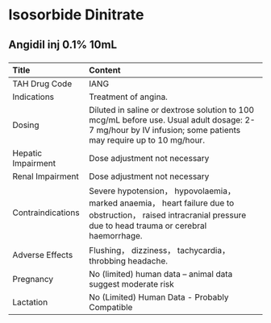 # Isosorbide Dinitrate

## Angidil inj 0.1% 10mL

##### 

| Title              | Content                                                                                                                                                          |
|:-------------------|:-----------------------------------------------------------------------------------------------------------------------------------------------------------------|
| TAH Drug Code      | IANG                                                                                                                                                             |
| Indications        | Treatment of angina.                                                                                                                                             |
| Dosing             | Diluted in saline or dextrose solution to 100 mcg/mL before use. Usual adult dosage: 2-7 mg/hour by IV infusion; some patients may require up to 10 mg/hour.     |
| Hepatic Impairment | Dose adjustment not necessary                                                                                                                                    |
| Renal Impairment   | Dose adjustment not necessary                                                                                                                                    |
| Contraindications  | Severe hypotension， hypovolaemia， marked anaemia， heart failure due to obstruction， raised intracranial pressure due to head trauma or cerebral haemorrhage. |
| Adverse Effects    | Flushing， dizziness， tachycardia， throbbing headache.                                                                                                         |
| Pregnancy          | No (limited) human data – animal data suggest moderate risk                                                                                                      |
| Lactation          | No (Limited) Human Data - Probably Compatible                                                                                                                    |

